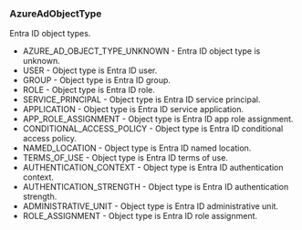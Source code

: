 ### AzureAdObjectType
Entra ID object types.

- AZURE_AD_OBJECT_TYPE_UNKNOWN - Entra ID object type is unknown.
- USER - Object type is Entra ID user.
- GROUP - Object type is Entra ID group.
- ROLE - Object type is Entra ID role.
- SERVICE_PRINCIPAL - Object type is Entra ID service principal.
- APPLICATION - Object type is Entra ID service application.
- APP_ROLE_ASSIGNMENT - Object type is Entra ID app role assignment.
- CONDITIONAL_ACCESS_POLICY - Object type is Entra ID conditional access policy.
- NAMED_LOCATION - Object type is Entra ID named location.
- TERMS_OF_USE - Object type is Entra ID terms of use.
- AUTHENTICATION_CONTEXT - Object type is Entra ID authentication context.
- AUTHENTICATION_STRENGTH - Object type is Entra ID authentication strength.
- ADMINISTRATIVE_UNIT - Object type is Entra ID administrative unit.
- ROLE_ASSIGNMENT - Object type is Entra ID role assignment.
